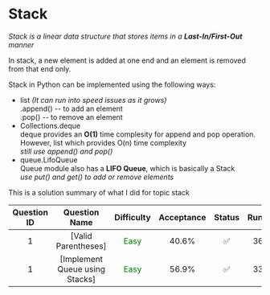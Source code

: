 # Stack

*Stack is a linear data structure that stores items in a **Last-In/First-Out** manner*

In stack, a new element is added at one end and an element is removed from that end only.

Stack in Python can be implemented using the following ways: 

- list *(It can run into speed issues as it grows)*  
    .append() -- to add an element <br/>
    .pop() -- to remove an element
- Collections.deque <br/>
    deque provides an **O(1)** time complesity for append and pop operation. However, list which provides O(n) time complexity <br/>
    *still use append() and pop()*
- queue.LifoQueue <br/>
    Queue module also has a **LIFO Queue**, which is basically a Stack<br/>
    *use put() and get() to add or remove elements*

This is a solution summary of what I did for topic stack

Question ID | Question Name | Difficulty | Acceptance | Status | Runtime | Memory | Updated Runtime | Updated Memory
:---------: | :-----------: | :--------: | :--------: | :----: | :-----: | :----: | :-------------: | :------------:
1 | [Valid Parentheses] | <font color = green> Easy </font> | 40.6% | ✅ | 36ms | 14MB | | |
1 | [Implement Queue using Stacks] | <font color = green> Easy </font> | 56.9% | ✅ | 33ms | 14MB | | |